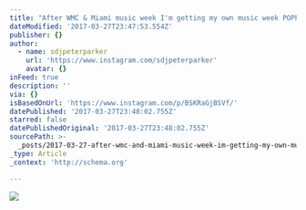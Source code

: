 ```yaml
---
title: "After WMC & Miami music week I'm getting my own music week POPPIN!! \uD83D\uDE4C\uD83C\uDFFD Next 7 days I'm dropping a new mix per day\uD83D\uDD25\uD83D\uDD25 it's just what REAL DJS DO!!! 1st up! POUND CAKE\uD83D\uDD25 tribute to the best party on the east coast on Monday nights!!! LeSouk FAMOUS TWERK MONDAYS teaser!! Go mixcloud.com find supa Dj Peter Parker hit FOLLOW! THEN PRESS PLAY! #peterparkerparty #twerkmusic #realdjshit #getsnobetter"
dateModified: '2017-03-27T23:47:53.554Z'
publisher: {}
author:
  - name: sdjpeterparker
    url: 'https://www.instagram.com/sdjpeterparker'
    avatar: {}
inFeed: true
description: ''
via: {}
isBasedOnUrl: 'https://www.instagram.com/p/BSKRaGjBSVf/'
datePublished: '2017-03-27T23:48:02.755Z'
starred: false
datePublishedOriginal: '2017-03-27T23:48:02.755Z'
sourcePath: >-
  _posts/2017-03-27-after-wmc-and-miami-music-week-im-getting-my-own-music-week-p.md
_type: Article
_context: 'http://schema.org'

---
```

![](https://scontent.cdninstagram.com/t51.2885-15/sh0.08/e35/p640x640/17494900_1839136276339219_3478383877184028672_n.jpg)